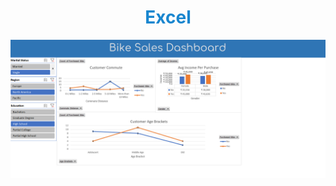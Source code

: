 <h1 align="center" style="color:#1986cf">Excel</h1>
<div align="center"><img src="https://github.com/AkashHiremath856/Data-Analysis-Projects/blob/main/excel/Project%201%20xlsx.png"></div>
